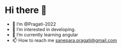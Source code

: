 # Hi there 👋 

- 👋 I’m @Pragati-2022
- 👀 I’m interested in developing. 
- 🌱 I’m currently learning angular
- 📫 How to reach me sanepara.pragati@gmail.com

<!---
Pragati-2022/Pragati-2022 is a ✨ special ✨ repository because its `README.md` (this file) appears on your GitHub profile.
You can click the Preview link to take a look at your changes.
--->
